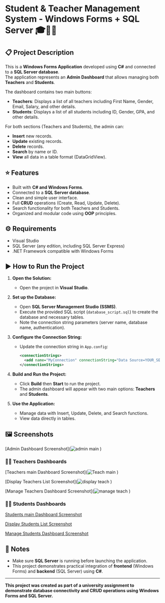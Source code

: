 # Student & Teacher Management System - Windows Forms + SQL Server 🎓🧑‍🏫

## 📋 Project Description

This is a **Windows Forms Application** developed using **C#** and connected to a **SQL Server database**.  
The application represents an **Admin Dashboard** that allows managing both **Teachers** and **Students**.

The dashboard contains two main buttons:
- **Teachers**: Displays a list of all teachers including First Name, Gender, Email, Salary, and other details.
- **Students**: Displays a list of all students including ID, Gender, GPA, and other details.

For both sections (Teachers and Students), the admin can:
- **Insert** new records.
- **Update** existing records.
- **Delete** records.
- **Search** by name or ID.
- **View** all data in a table format (DataGridView).

## ⭐ Features

- Built with **C# and Windows Forms**.
- Connected to a **SQL Server database**.
- Clean and simple user interface.
- Full **CRUD** operations (Create, Read, Update, Delete).
- Search functionality for both Teachers and Students.
- Organized and modular code using **OOP** principles.

## ⚙️ Requirements

- Visual Studio
- SQL Server (any edition, including SQL Server Express)
- .NET Framework compatible with Windows Forms

## ▶️ How to Run the Project

1. **Open the Solution:**
   - Open the project in **Visual Studio**.

2. **Set up the Database:**
   - Open **SQL Server Management Studio (SSMS)**.
   - Execute the provided SQL script (`database_script.sql`) to create the database and necessary tables.
   - Note the connection string parameters (server name, database name, authentication).

3. **Configure the Connection String:**
   - Update the connection string in `App.config`:
     ```xml
     <connectionStrings>
       <add name="MyConnection" connectionString="Data Source=YOUR_SERVER_NAME;Initial Catalog=YOUR_DATABASE_NAME;Integrated Security=True" providerName="System.Data.SqlClient"/>
     </connectionStrings>
     ```

4. **Build and Run the Project:**
   - Click **Build** then **Start** to run the project.
   - The admin dashboard will appear with two main options: **Teachers** and **Students**.

5. **Use the Application:**
   - Manage data with Insert, Update, Delete, and Search functions.
   - View data directly in tables.

## 🖼️ Screenshots

[Admin Dashboard Screenshot](![admin main](https://github.com/user-attachments/assets/4d57c361-4612-4971-93e7-3e422656a4bc)
)

### 🧑‍🏫 Teachers Dashboards
[Teachers main Dashboard Screenshot](![Teach main](https://github.com/user-attachments/assets/5b064923-7e7b-4b5c-b6f0-27b426f6b864)
)

[Display Teachers List Screenshot](![display teach](https://github.com/user-attachments/assets/62b1604c-b985-402c-b228-7ddaf7fa58f3)
)

[Manage Teachers Dashboard Screenshot](![manage teach](https://github.com/user-attachments/assets/1f0f60ff-ce9f-414e-94b1-dce1e61f9ee8)
)

### 🧑‍🎓 Students Dashboards
[Students main Dashboard Screenshot](![image](https://github.com/user-attachments/assets/738af072-3626-4b53-94b6-5daa2f875dea)
)

[Display Students List Screenshot](![image](https://github.com/user-attachments/assets/4fabbd74-4867-43d0-a0e6-d6747cf20375)
)

[Manage Students Dashboard Screenshot](![asdasd](https://github.com/user-attachments/assets/e56b02a1-c42f-4a00-a45c-ac05fba388f6)
)

## 📝 Notes

- Make sure **SQL Server** is running before launching the application.
- This project demonstrates practical integration of **frontend** (Windows Forms) and **backend** (SQL Server) using **C#**.

---

**This project was created as part of a university assignment to demonstrate database connectivity and CRUD operations using Windows Forms and SQL Server.**

